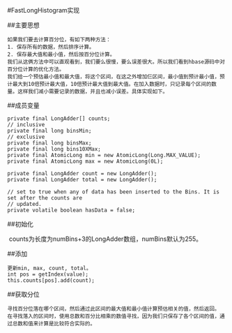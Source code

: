 #FastLongHistogram实现

##主要思想

	如果我们要去计算百分位，有如下两种方法：
	1. 保存所有的数据，然后排序计算。
	2. 保存最大值和最小值，然后按百分位计算。
	我们从这俩方法中可以直观看到，我们要么很慢，要么误差很大。所以我们看到hbase源码中对百分位计算的优化方法。
	我们给一个预估最小值和最大值，将这个区间，在这之外增加仨区间，最小值到预计最小值，预计最大到10倍预计最大值，10倍预计最大值到最大值。在加入数据时，只记录每个区间的数量。这样我们减小需要记录的数据，并且也减小误差。具体实现如下。

##成员变量

    private final LongAdder[] counts;
    // inclusive
    private final long binsMin;
    // exclusive
    private final long binsMax;
    private final long bins10XMax;
    private final AtomicLong min = new AtomicLong(Long.MAX_VALUE);
    private final AtomicLong max = new AtomicLong(0L);
    
    private final LongAdder count = new LongAdder();
    private final LongAdder total = new LongAdder();
    
    // set to true when any of data has been inserted to the Bins. It is set after the counts are
    // updated.
    private volatile boolean hasData = false;

##初始化

​	counts为长度为numBins+3的LongAdder数组，numBins默认为255。

##添加

	更新min, max, count, total。
	int pos = getIndex(value);
	this.counts[pos].add(count);
##获取分位

	寻找百分位落在哪个区间，然后通过此区间的最大值和最小值计算预估相关的值，然后返回。
	在寻找落入的区间时，使用总数和百分比相乘的数值寻找，因为我们只保存了各个区间的值，通过总数和值来计算是比较符合实际的。
